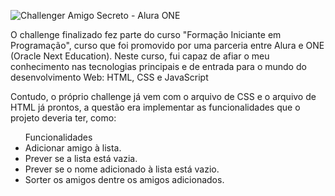 
![Challenger Amigo Secreto - Alura ONE](https://github.com/user-attachments/assets/1d6939aa-02a5-4596-9562-8de99fc3485a)

<p>O challenge finalizado fez parte do curso "Formação Iniciante em Programação", curso que foi promovido por uma parceria entre Alura e ONE (Oracle Next Education).
Neste curso, fui capaz de afiar o meu conhecimento nas tecnologias principais e de entrada para o mundo do desenvolvimento Web: HTML, CSS e JavaScript</p>

<p>Contudo, o próprio challenge já vem com o arquivo de CSS e o arquivo de HTML já prontos, a questão era implementar as funcionalidades que o projeto deveria ter, como:</p>

<ul>Funcionalidades
<li>Adicionar amigo à lista.</li>
<li>Prever se a lista está vazia.</li>
<li>Prever se o nome adicionado à lista está vazio.</li>
<li>Sorter os amigos dentre os amigos adicionados.</li>
</ul>
